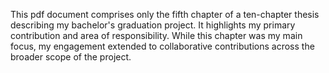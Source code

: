 This pdf document comprises only the fifth chapter of a ten-chapter thesis describing my bachelor's graduation project. It highlights my primary contribution and area of responsibility. While this chapter was my main focus, my engagement extended to collaborative contributions across the broader scope of the project.
